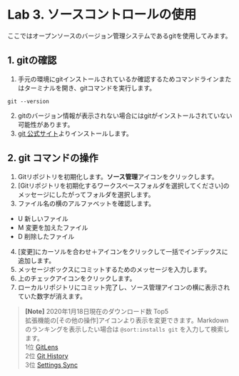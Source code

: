 # Lab 3. ソースコントロールの使用
ここではオープンソースのバージョン管理システムであるgitを使用してみます。

## 1. gitの確認
1. 手元の環境にgitインストールされているか確認するためコマンドラインまたはターミナルを開き、gitコマンドを実行します。
```
git --version
```
2. gitのバージョン情報が表示されない場合にはgitがインストールされていない可能性があります。
3. [git 公式サイト](https://git-scm.com/)よりインストールします。

## 2. git コマンドの操作
1. Gitリポジトリを初期化します。**ソース管理**アイコンをクリックします。
2. [Gitリポジトリを初期化するワークスペースフォルダを選択してください]のメッセージにしたがってフォルダを選択します。
3. ファイル名の横のアルファベットを確認します。
* U 新しいファイル
* M 変更を加えたファイル
* D 削除したファイル
4. [変更]にカーソルを合わせ＋アイコンをクリックして一括でインデックスに追加します。
5. メッセージボックスにコミットするためのメッセージを入力します。
6. 上のチェックアイコンをクリックします。
7. ローカルリポジトリにコミット完了し、ソース管理アイコンの横に表示されていた数字が消えます。

> **[Note]** 2020年1月18日現在のダウンロード数 Top5  
> 拡張機能の[その他の操作]アイコンより表示を変更できます。Markdownのランキングを表示したい場合は `@sort:installs git` を入力して検索します。  
>1位 [GitLens](https://marketplace.visualstudio.com/items?itemName=eamodio.gitlens)  
>2位 [Git History](https://marketplace.visualstudio.com/items?itemName=donjayamanne.githistory)  
>3位 [Settings Sync](https://marketplace.visualstudio.com/items?itemName=Shan.code-settings-sync)  



